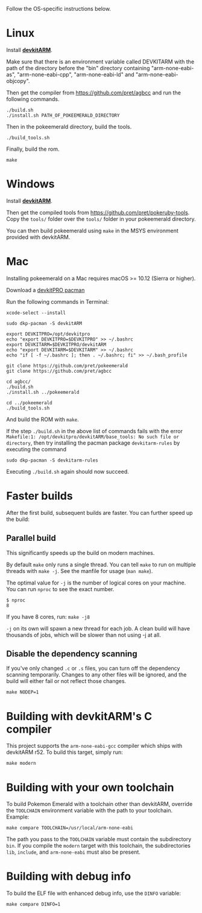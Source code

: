 Follow the OS-specific instructions below.

# Linux

Install [**devkitARM**](http://devkitpro.org/wiki/Getting_Started/devkitARM).

Make sure that there is an environment variable called DEVKITARM with the path of the directory before the "bin" directory containing "arm-none-eabi-as", "arm-none-eabi-cpp", "arm-none-eabi-ld" and "arm-none-eabi-objcopy".

Then get the compiler from https://github.com/pret/agbcc and run the following commands.

```
./build.sh
./install.sh PATH_OF_POKEEMERALD_DIRECTORY
```

Then in the pokeemerald directory, build the tools.

```
./build_tools.sh
```

Finally, build the rom.

```
make
```

# Windows

Install [**devkitARM**](http://devkitpro.org/wiki/Getting_Started/devkitARM).

Then get the compiled tools from https://github.com/pret/pokeruby-tools. Copy the `tools/` folder over the `tools/` folder in your pokeemerald directory.

You can then build pokeemerald using `make` in the MSYS environment provided with devkitARM.

# Mac

Installing pokeemerald on a Mac requires macOS >= 10.12 (Sierra or higher).

Download a [devkitPRO pacman](https://github.com/devkitPro/pacman/releases/tag/v1.0.0)

Run the following commands in Terminal:


```
xcode-select --install

sudo dkp-pacman -S devkitARM 

export DEVKITPRO=/opt/devkitpro
echo "export DEVKITPRO=$DEVKITPRO" >> ~/.bashrc
export DEVKITARM=$DEVKITPRO/devkitARM
echo "export DEVKITARM=$DEVKITARM" >> ~/.bashrc
echo "if [ -f ~/.bashrc ]; then . ~/.bashrc; fi" >> ~/.bash_profile

git clone https://github.com/pret/pokeemerald
git clone https://github.com/pret/agbcc

cd agbcc/
./build.sh
./install.sh ../pokeemerald 

cd ../pokeemerald
./build_tools.sh
```

And build the ROM with `make`.

If the step `./build.sh` in the above list of commands fails with the error `Makefile:1: /opt/devkitpro/devkitARM/base_tools: No such file or directory`, then try installing the pacman package `devkitarm-rules` by executing the command

```
sudo dkp-pacman -S devkitarm-rules
```

Executing `./build.sh` again should now succeed.

# Faster builds

After the first build, subsequent builds are faster. You can further speed up the build:

## Parallel build

This significantly speeds up the build on modern machines.

By default `make` only runs a single thread. You can tell `make` to run on multiple threads with `make -j`. See the manfile for usage (`man make`).

The optimal value for `-j` is the number of logical cores on your machine. You can run `nproc` to see the exact number.

```
$ nproc
8
```

If you have 8 cores, run: `make -j8`

`-j` on its own will spawn a new thread for each job. A clean build will have thousands of jobs, which will be slower than not using -j at all.

## Disable the dependency scanning

If you've only changed `.c` or `.s` files, you can turn off the dependency scanning temporarily. Changes to any other files will be ignored, and the build will either fail or not reflect those changes.

`make NODEP=1`

# Building with devkitARM's C compiler

This project supports the `arm-none-eabi-gcc` compiler which ships with devkitARM r52.  To build this target, simply run:

    make modern

# Building with your own toolchain

To build Pokemon Emerald with a toolchain other than devkitARM, override the `TOOLCHAIN` environment variable with the path to your toolchain.  Example:

    make compare TOOLCHAIN=/usr/local/arm-none-eabi

The path you pass to the `TOOLCHAIN` variable must contain the subdirectory `bin`.  If you compile the `modern` target with this toolchain, the subdirectories `lib`, `include`, and `arm-none-eabi` must also be present.

# Building with debug info

To build the ELF file with enhanced debug info, use the `DINFO` variable:

    make compare DINFO=1
